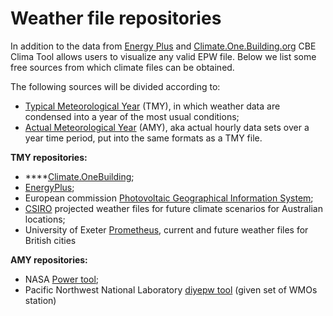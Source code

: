 # Weather file repositories

In addition to the data from  [Energy Plus](https://energyplus.net/weather) and [Climate.One.Building.org](http://climate.onebuilding.org/) CBE Clima Tool allows users to visualize any valid EPW file. Below we list some free sources from which climate files can be obtained.&#x20;

The following sources will be divided according to:

* [Typical Meteorological Year](https://en.wikipedia.org/wiki/Typical\_meteorological\_year) (TMY), in which weather data are condensed into a year of the most usual conditions;
* [Actual Meteorological Year](https://d3pcsg2wjq9izr.cloudfront.net/files/41253/download/379637/TMY\_and\_AMY\_Files.pdf) (AMY), aka actual hourly data sets over a year time period, put into the same formats as a TMY file.

**TMY repositories:**

* ****[Climate.OneBuilding](https://climate.onebuilding.org/);
* [EnergyPlus](https://energyplus.net/weather);
* European commission [Photovoltaic Geographical Information System](https://re.jrc.ec.europa.eu/pvg\_tools/it/#TMY);
* [CSIRO](https://agdatashop.csiro.au/future-climate-predictive-weather) projected weather files for future climate scenarios for Australian locations;
* University of Exeter [Prometheus](https://engineering.exeter.ac.uk/research/cee/research/prometheus/termsandconditions/futureweatherfiles/), current and future weather files for British cities



**AMY repositories:**

* NASA [Power tool](https://power.larc.nasa.gov/data-access-viewer/);
* Pacific Northwest National Laboratory [diyepw tool](https://github.com/IMMM-SFA/diyepw) (given set of WMOs station)

